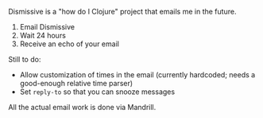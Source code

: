 Dismissive is a "how do I Clojure" project that emails me in the future.

1. Email Dismissive
2. Wait 24 hours
3. Receive an echo of your email

Still to do:

- Allow customization of times in the email (currently hardcoded; needs a good-enough relative time parser)
- Set `reply-to` so that you can snooze messages

All the actual email work is done via Mandrill.

